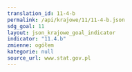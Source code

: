 ```yaml
---
translation_id: 11-4-b
permalink: /api/krajowe/11/11-4-b.json
sdg_goal: 11
layout: json_krajowe_goal_indicator
indicator: "11.4.b"
zmienne: ogółem
kategorie: null
source_url: www.stat.gov.pl
---
```


